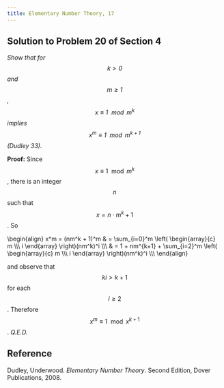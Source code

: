 ```yaml
---
title: Elementary Number Theory, 17
---
```


## Solution to Problem 20 of Section 4

*Show that for $$k \gt 0$$ and $$m \geq 1$$, $$x \equiv 1 \mod m^k$$ implies $$x^m \equiv 1 \mod m^{k+1}$$ (Dudley 33).*

**Proof:** Since $$x \equiv 1 \mod m^k$$, there is an integer $$n$$ such that $$x = n \cdot m^k + 1$$. So

\begin{align}
x^m = (nm^k + 1)^m & = \sum_{i=0}^m \left( \begin{array}{c} m \\\\\\ i \end{array} \right)(nm^k)^i \\\\\\
                   & = 1 + nm^{k+1} + \sum_{i=2}^m \left( \begin{array}{c} m \\\\\\ i \end{array} \right)(nm^k)^i \\\\\\
\end{align}

and observe that $$ki \gt k+1$$ for each $$i \geq 2$$. Therefore $$x^m \equiv 1 \mod x^{k+1}$$. *Q.E.D.*

## Reference

Dudley, Underwood. *Elementary Number Theory*. Second Edition, Dover Publications, 2008.
